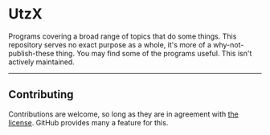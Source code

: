 # UtzX
Programs covering a broad range of topics that do some things. This repository serves no exact purpose as a whole, it's more of a why-not-publish-these thing. You may find some of the programs useful. This isn't actively maintained.

---

## Contributing
Contributions are welcome, so long as they are in agreement with <a href='https://github.com/clocked07/UtzX/blob/main/LICENSE'>the license</a>. GitHub provides many a feature for this.

